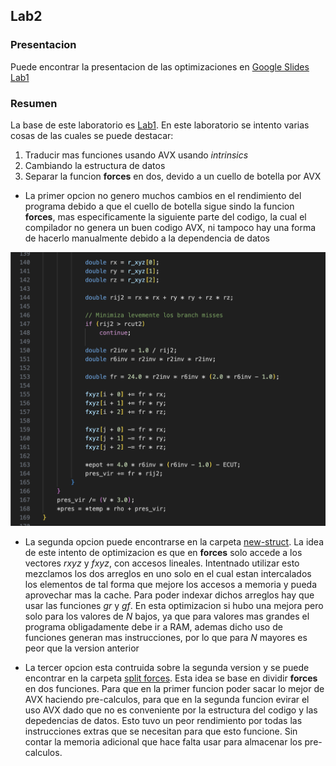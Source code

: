 ## Lab2

### Presentacion 

Puede encontrar la presentacion de las optimizaciones en [Google Slides Lab1]()

### Resumen

La base de este laboratorio es [Lab1](../lab1/). En este laboratorio se intento varias cosas de las cuales se puede destacar:
1. Traducir mas funciones usando AVX usando *intrinsics*
2. Cambiando la estructura de datos
3. Separar la funcion **forces** en dos, devido a un cuello de botella por AVX

- La primer opcion no genero muchos cambios en el rendimiento del programa debido a que el cuello de botella sigue sindo la funcion **forces**, mas especificamente la siguiente parte del codigo, la cual el compilador no genera un buen codigo AVX, ni tampoco hay una forma de hacerlo manualmente debido a la dependencia de datos

![code](code.png)

- La segunda opcion puede encontrarse en la carpeta [new-struct](new-struct/). La idea de este intento de optimizacion es que en **forces** solo accede a los vectores $rxyz$ y $fxyz$, con accesos lineales. Intentnado utilizar esto mezclamos los dos arreglos en uno solo en el cual estan intercalados los elementos de tal forma que mejore los accesos a memoria y pueda aprovechar mas la cache. Para poder indexar dichos arreglos hay que usar las funciones $gr$ y $gf$. 
En esta optimizacion si hubo una mejora pero solo para los valores de $N$ bajos, ya que para valores mas grandes el programa obligadamente debe ir a RAM, ademas dicho uso de funciones generan mas instrucciones, por lo que para $N$ mayores es peor que la version anterior

- La tercer opcion esta contruida sobre la segunda version y se puede encontrar en la carpeta [split forces](split-forces/). Esta idea se base en dividir **forces** en dos funciones. Para que en la primer funcion poder sacar lo mejor de AVX haciendo pre-calculos, para que en la segunda funcion evirar el uso AVX dado que no es conveniente por la estructura del codigo y las depedencias de datos. Esto tuvo un peor rendimiento por todas las instrucciones extras que se necesitan para que esto funcione. Sin contar la memoria adicional que hace falta usar para almacenar los pre-calculos.